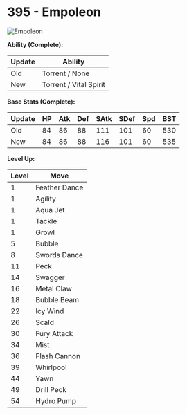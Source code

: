 # 395 - Empoleon
![][395]

**Ability (Complete):**

Update | Ability
---    | ---
Old    | Torrent / None
New    | Torrent / Vital Spirit

**Base Stats (Complete):**

Update | HP | Atk | Def | SAtk | SDef | Spd | BST
---    | ---| --- | --- | ---  | ---  | --- | ---
Old    | 84 |  86 |  88 |  111  |  101  |  60  |  530
New    | 84 |  86 |  88 |  116  |  101  |  60  |  535

**Level Up:**

Level | Move
---   | ---
  1   | Feather Dance
  1   | Agility
  1   | Aqua Jet
  1   | Tackle
  1   | Growl
  5   | Bubble
  8   | Swords Dance
 11   | Peck
 14   | Swagger
 16   | Metal Claw
 18   | Bubble Beam
 22   | Icy Wind
 26   | Scald
 30   | Fury Attack
 34   | Mist
 36   | Flash Cannon
 39   | Whirlpool
 44   | Yawn
 49   | Drill Peck
 54   | Hydro Pump



[395]: https://raw.githubusercontent.com/PokeAPI/sprites/master/sprites/pokemon/395.png "Empoleon"
